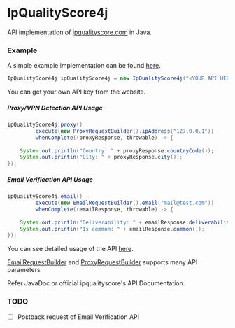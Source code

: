 # IpQualityScore4j

API implementation of [ipqualityscore.com](https://ipqualityscore.com/) in Java.

### Example
A simple example implementation can be found [here](https://github.com/OrigamiDream/ipdetection4j/blob/master/example/src/main/java/avis/ipdetection4j/examples/IpQualityScore4jTest.java).
```java
IpQualityScore4j ipQualityScore4j = new IpQualityScore4j("<YOUR API HERE>");
```
You can get your own API key from the website.

##### Proxy/VPN Detection API Usage
```java
ipQualityScore4j.proxy()
        .execute(new ProxyRequestBuilder().ipAddress("127.0.0.1"))
        .whenComplete((proxyResponse, throwable) -> {
            
    System.out.println("Country: " + proxyResponse.countryCode());
    System.out.println("City: " + proxyResponse.city());
});
```

##### Email Verification API Usage
```java
ipQualityScore4j.email()
        .execute(new EmailRequestBuilder().email("mail@test.com"))
        .whenComplete((emailResponse, throwable) -> {
            
    System.out.println("Deliverability: " + emailResponse.deliverability());
    System.out.println("Is common: " + emailResponse.common());
});
```
You can see detailed usage of the API [here](https://github.com/OrigamiDream/ipdetection4j/blob/master/example/src/main/java/avis/ipdetection4j/examples/IpQualityScore4jTest.java).

[EmailRequestBuilder](https://github.com/OrigamiDream/ipdetection4j/blob/master/ipqualityscore4j/ipqualityscore4j-builder/src/main/java/avis/ipdetection4j/ipqualityscore4j/builders/email/EmailRequestBuilder.java) and [ProxyRequestBuilder](https://github.com/OrigamiDream/ipdetection4j/blob/master/ipqualityscore4j/ipqualityscore4j-builder/src/main/java/avis/ipdetection4j/ipqualityscore4j/builders/proxy/ProxyRequestBuilder.java) supports many API parameters

Refer JavaDoc or official ipqualityscore's API Documentation.


### TODO

 - [ ] Postback request of Email Verification API